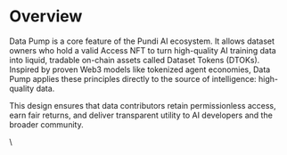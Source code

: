 # Overview

Data Pump is a core feature of the Pundi AI ecosystem. It allows dataset owners who hold a valid Access NFT to turn high-quality AI training data into liquid, tradable on-chain assets called Dataset Tokens (DTOKs). Inspired by proven Web3 models like tokenized agent economies, Data Pump applies these principles directly to the source of intelligence: high-quality data.

This design ensures that data contributors retain permissionless access, earn fair returns, and deliver transparent utility to AI developers and the broader community.

\
